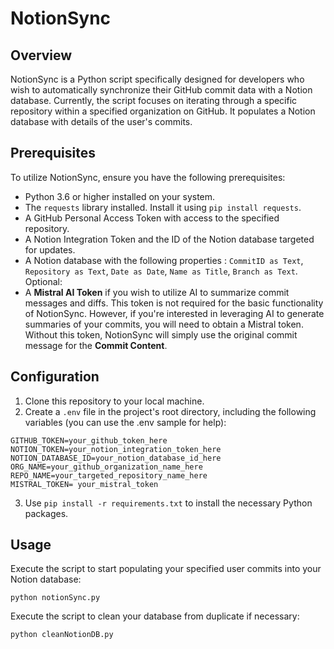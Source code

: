 # NotionSync

## Overview
NotionSync is a Python script specifically designed for developers who wish to automatically synchronize their GitHub commit data with a Notion database. 
Currently, the script focuses on iterating through a specific repository within a specified organization on GitHub. 
It populates a Notion database with details of the user's commits.

## Prerequisites
To utilize NotionSync, ensure you have the following prerequisites:
- Python 3.6 or higher installed on your system.
- The `requests` library installed. Install it using `pip install requests`.
- A GitHub Personal Access Token with access to the specified repository.
- A Notion Integration Token and the ID of the Notion database targeted for updates.
- A Notion database with the following properties : `CommitID as Text`, `Repository as Text`, `Date as Date`, `Name as Title`, `Branch as Text`.
Optional:
- A <b>Mistral AI Token</b> if you wish to utilize AI to summarize commit messages and diffs. This token is not required for the basic functionality of NotionSync. However, if you're interested in leveraging AI to generate summaries of your commits, you will need to obtain a Mistral token. Without this token, NotionSync will simply use the original commit message for the <b>Commit Content</b>.


## Configuration
1. Clone this repository to your local machine.
2. Create a `.env` file in the project's root directory, including the following variables (you can use the .env sample for help):

```
GITHUB_TOKEN=your_github_token_here
NOTION_TOKEN=your_notion_integration_token_here
NOTION_DATABASE_ID=your_notion_database_id_here
ORG_NAME=your_github_organization_name_here
REPO_NAME=your_targeted_repository_name_here
MISTRAL_TOKEN= your_mistral_token
```

3. Use `pip install -r requirements.txt` to install the necessary Python packages.

## Usage
Execute the script to start populating your specified user commits into your Notion database:

``
python notionSync.py
``

Execute the script to clean your database from duplicate if necessary:

``
python cleanNotionDB.py
``

